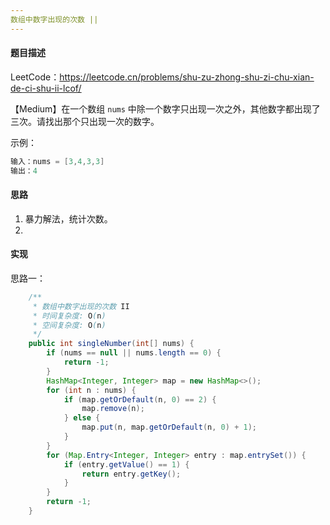 ```yaml
---
数组中数字出现的次数 ||
---
```


#### 题目描述

LeetCode：https://leetcode.cn/problems/shu-zu-zhong-shu-zi-chu-xian-de-ci-shu-ii-lcof/

【Medium】在一个数组 `nums` 中除一个数字只出现一次之外，其他数字都出现了三次。请找出那个只出现一次的数字。

示例：

```java
输入：nums = [3,4,3,3]
输出：4
```

#### 思路

1. 暴力解法，统计次数。
1. 

#### 实现

思路一：

```java
    /**
     * 数组中数字出现的次数 II
     * 时间复杂度: O(n)
     * 空间复杂度: O(n)
     */
    public int singleNumber(int[] nums) {
        if (nums == null || nums.length == 0) {
            return -1;
        }
        HashMap<Integer, Integer> map = new HashMap<>();
        for (int n : nums) {
            if (map.getOrDefault(n, 0) == 2) {
                map.remove(n);
            } else {
                map.put(n, map.getOrDefault(n, 0) + 1);
            }
        }
        for (Map.Entry<Integer, Integer> entry : map.entrySet()) {
            if (entry.getValue() == 1) {
                return entry.getKey();
            }
        }
        return -1;
    }
```

